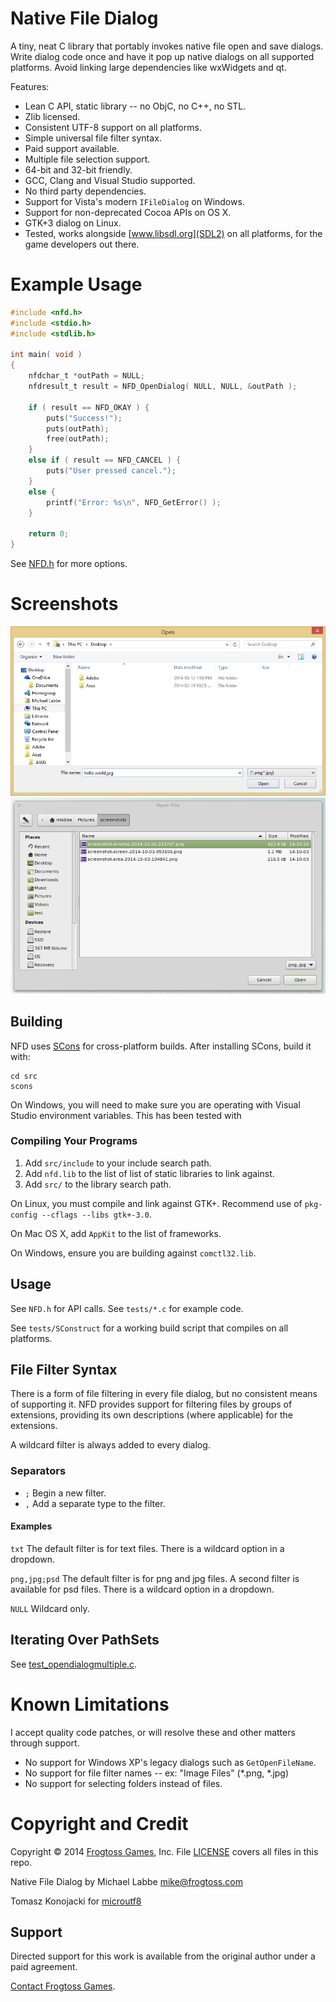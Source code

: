 # Native File Dialog #

A tiny, neat C library that portably invokes native file open and save dialogs.  Write dialog code once and have it pop up native dialogs on all supported platforms.  Avoid linking large dependencies like wxWidgets and qt.

Features:

 - Lean C API, static library -- no ObjC, no C++, no STL.
 - Zlib licensed.
 - Consistent UTF-8 support on all platforms.
 - Simple universal file filter syntax.
 - Paid support available.
 - Multiple file selection support.
 - 64-bit and 32-bit friendly.
 - GCC, Clang and Visual Studio supported.
 - No third party dependencies.
 - Support for Vista's modern `IFileDialog` on Windows.
 - Support for non-deprecated Cocoa APIs on OS X.
 - GTK+3 dialog on Linux.
 - Tested, works alongside [www.libsdl.org](SDL2) on all platforms, for the game developers out there.

# Example Usage #

```C
#include <nfd.h>
#include <stdio.h>
#include <stdlib.h>

int main( void )
{
    nfdchar_t *outPath = NULL;
    nfdresult_t result = NFD_OpenDialog( NULL, NULL, &outPath );
        
    if ( result == NFD_OKAY ) {
        puts("Success!");
        puts(outPath);
        free(outPath);
    }
    else if ( result == NFD_CANCEL ) {
        puts("User pressed cancel.");
    }
    else {
        printf("Error: %s\n", NFD_GetError() );
    }

    return 0;
}
```

See [NFD.h](src/include/nfd.h) for more options.

# Screenshots #

![Windows 8 rendering an IFileOpenDialog](screens/open_win8.png?raw=true)
![GTK3 on Linux](screens/open_gtk3.png?raw=true)

## Building ##

NFD uses [SCons](www.scons.org) for cross-platform builds.  After installing SCons, build it with:

    cd src
    scons

On Windows, you will need to make sure you are operating with Visual Studio environment variables.  This has been tested with 

### Compiling Your Programs ###

 1. Add `src/include` to your include search path.
 2. Add `nfd.lib` to the list of list of static libraries to link against.
 3. Add `src/` to the library search path.

On Linux, you must compile and link against GTK+.  Recommend use of `pkg-config --cflags --libs gtk+-3.0`.

On Mac OS X, add `AppKit` to the list of frameworks.

On Windows, ensure you are building against `comctl32.lib`.

## Usage ##

See `NFD.h` for API calls.  See `tests/*.c` for example code.

See `tests/SConstruct` for a working build script that compiles on all platforms.

## File Filter Syntax ##

There is a form of file filtering in every file dialog, but no consistent means of supporting it.  NFD provides support for filtering files by groups of extensions, providing its own descriptions (where applicable) for the extensions.

A wildcard filter is always added to every dialog.

### Separators ###

 - `;` Begin a new filter.
 - `,` Add a separate type to the filter.

#### Examples ####

`txt` The default filter is for text files.  There is a wildcard option in a dropdown.

`png,jpg;psd` The default filter is for png and jpg files.  A second filter is available for psd files.  There is a wildcard option in a dropdown.

`NULL` Wildcard only.

## Iterating Over PathSets ##

See [test_opendialogmultiple.c](test/test_opendialogmultiple.c).

# Known Limitations #

I accept quality code patches, or will resolve these and other matters through support.

 - No support for Windows XP's legacy dialogs such as `GetOpenFileName`.
 - No support for file filter names -- ex: "Image Files" (*.png, *.jpg)
 - No support for selecting folders instead of files.

# Copyright and Credit #

Copyright &copy; 2014 [Frogtoss Games](http://www.frogtoss.com), Inc.
File [LICENSE](LICENSE) covers all files in this repo.

Native File Dialog by Michael Labbe
<mike@frogtoss.com>

Tomasz Konojacki for [microutf8](http://puszcza.gnu.org.ua/software/microutf8/)

## Support ##

Directed support for this work is available from the original author under a paid agreement.

[Contact Frogtoss Games](http://www.frogtoss.com/pages/contact.html).
